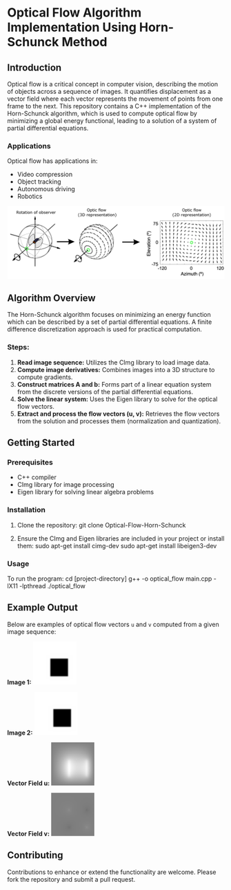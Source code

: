 # Optical Flow Algorithm Implementation Using Horn-Schunck Method

## Introduction
Optical flow is a critical concept in computer vision, describing the motion of objects across a sequence of images. It quantifies displacement as a vector field where each vector represents the movement of points from one frame to the next. This repository contains a C++ implementation of the Horn-Schunck algorithm, which is used to compute optical flow by minimizing a global energy functional, leading to a solution of a system of partial differential equations.

### Applications
Optical flow has applications in:
- Video compression
- Object tracking
- Autonomous driving
- Robotics

![Project Demo](Opticfloweg.png)

## Algorithm Overview
The Horn-Schunck algorithm focuses on minimizing an energy function which can be described by a set of partial differential equations. A finite difference discretization approach is used for practical computation.

### Steps:
1. **Read image sequence:** Utilizes the CImg library to load image data.
2. **Compute image derivatives:** Combines images into a 3D structure to compute gradients.
3. **Construct matrices A and b:** Forms part of a linear equation system from the discrete versions of the partial differential equations.
4. **Solve the linear system:** Uses the Eigen library to solve for the optical flow vectors.
5. **Extract and process the flow vectors (u, v):** Retrieves the flow vectors from the solution and processes them (normalization and quantization).

## Getting Started

### Prerequisites
- C++ compiler
- CImg library for image processing
- Eigen library for solving linear algebra problems

### Installation
1. Clone the repository:
git clone Optical-Flow-Horn-Schunck

2. Ensure the CImg and Eigen libraries are included in your project or install them:
sudo apt-get install cimg-dev
sudo apt-get install libeigen3-dev


### Usage
To run the program:
cd [project-directory]
g++ -o optical_flow main.cpp -lX11 -lpthread
./optical_flow


## Example Output
Below are examples of optical flow vectors `u` and `v` computed from a given image sequence:

**Image 1:** ![Project Demo](test_images/rect_right_100x100_0.bmp)

**Image 2:** ![Project Demo](test_images/rect_right_100x100_1.bmp)

**Vector Field u:** ![Project Demo](test_images/rect_right_100x100_ref_u.bmp)

**Vector Field v:** ![Project Demo](test_images/rect_right_100x100_ref_v.bmp)

## Contributing
Contributions to enhance or extend the functionality are welcome. Please fork the repository and submit a pull request.






